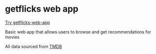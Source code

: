 # getflicks web app

[Try getfilcks-web-app](https://getflicks-app.vercel.app/)

Basic web app that allows users to browse and get recommendations for movies

All data sourced from [TMDB](https://www.themoviedb.org/)